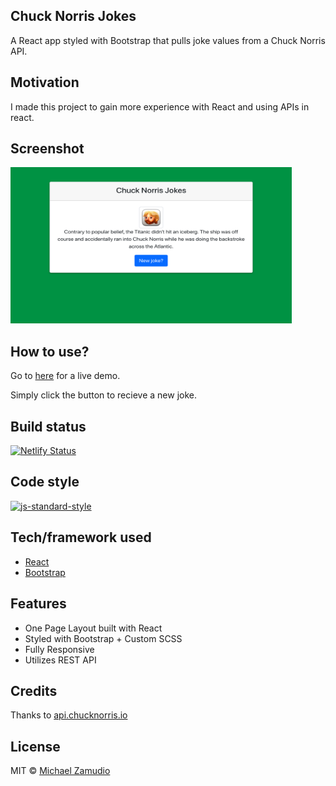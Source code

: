 ## Chuck Norris Jokes
A React app styled with Bootstrap that pulls joke values from a Chuck Norris API.

## Motivation
I made this project to gain more experience with React and using APIs in react.

## Screenshot
<img src="https://github.com/zamudio/chuck-norris-react/blob/master/public/project_screenshot.png" alt="screenshot" width="450" height="250" />

## How to use?
Go to [here](https://chuck-norris-jokes-react.netlify.app) for a live demo.

Simply click the button to recieve a new joke.

## Build status
[![Netlify Status](https://api.netlify.com/api/v1/badges/c55c4e77-8409-42fa-8c32-9a9815770596/deploy-status)](https://app.netlify.com/sites/chuck-norris-jokes-react/deploys)

## Code style
[![js-standard-style](https://img.shields.io/badge/code%20style-standard-brightgreen.svg?style=flat)](https://github.com/feross/standard)

## Tech/framework used
- [React](https://reactjs.org/)
- [Bootstrap](https://getbootstrap.com/)

## Features
- One Page Layout built with React
- Styled with Bootstrap + Custom SCSS
- Fully Responsive
- Utilizes REST API

## Credits
Thanks to [api.chucknorris.io](api.chucknorris.io)

## License
MIT © [Michael Zamudio](2020)
